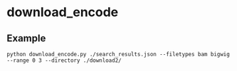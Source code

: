 # download_encode

## Example
```
python download_encode.py ./search_results.json --filetypes bam bigwig --range 0 3 --directory ./download2/
```
